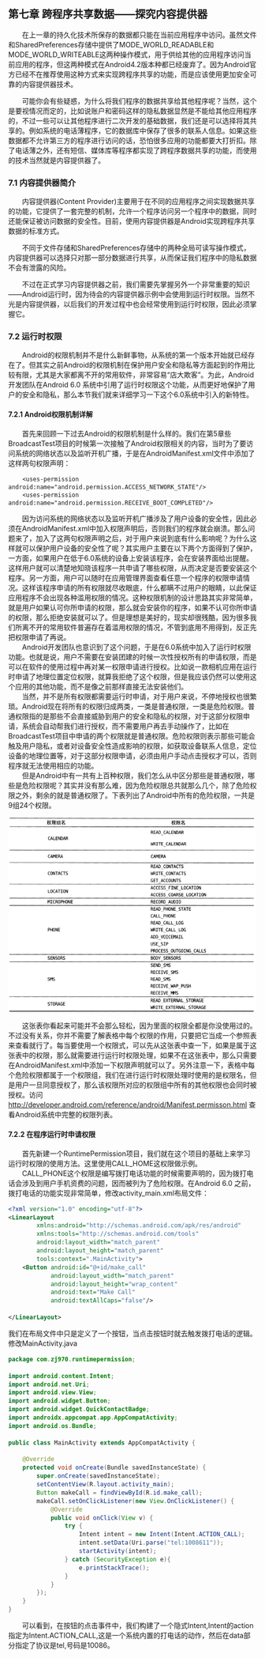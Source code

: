 ## 第七章 跨程序共享数据——探究内容提供器

&emsp;&emsp;在上一章的持久化技术所保存的数据都只能在当前应用程序中访问。虽然文件和SharedPreferences存储中提供了MODE_WORLD_READABLE和MODE_WORLD_WRITEABLE这两种操作模式，用于供给其他的应用程序访问当前应用的程序，但这两种模式在Android4.2版本种都已经废弃了。因为Android官方已经不在推荐使用这种方式来实现跨程序共享的功能，而是应该使用更加安全可靠的内容提供器技术。

&emsp;&emsp;可能你会有些疑惑，为什么将我们程序的数据共享给其他程序呢？当然，这个是要视情况而定的，比如说账户和密码这样的隐私数据显然是不能给其他应用程序的，不过一些可以让其他程序进行二次开发的基础数据，我们还是可以选择将其共享的。例如系统的电话薄程序，它的数据库中保存了很多的联系人信息。如果这些数据都不允许第三方的程序进行访问的话，恐怕很多应用的功能都要大打折扣。除了电话薄之外，还有短信、媒体库等程序都实现了跨程序数据共享的功能，而使用的技术当然就是内容提供器了。

### 7.1 内容提供器简介

&emsp;&emsp;内容提供器(Content Provider)主要用于在不同的应用程序之间实现数据共享的功能，它提供了一套完整的机制，允许一个程序访问另一个程序中的数据，同时还能保证被访问数据的安全性。目前，使用内容提供器是Android实现跨程序共享数据的标准方式。

&emsp;&emsp;不同于文件存储和SharedPreferences存储中的两种全局可读写操作模式，内容提供器可以选择只对那一部分数据进行共享，从而保证我们程序中的隐私数据不会有泄露的风险。

&emsp;&emsp;不过在正式学习内容提供器之前，我们需要先掌握另外一个非常重要的知识——Android运行时，因为待会的内容提供器示例中会使用到运行时权限。当然不光是内容提供器，以后我们的开发过程中也会经常使用到运行时权限，因此必须掌握它。

### 7.2 运行时权限

&emsp;&emsp;Android的权限机制并不是什么新鲜事物，从系统的第一个版本开始就已经存在了。但其实之前Android的权限机制在保护用户安全和隐私等方面起到的作用比较有限，尤其是大家都离不开的常用软件，非常容易“店大欺客”。为此，Android开发团队在Android 6.0 系统中引用了运行时权限这个功能，从而更好地保护了用户的安全和隐私，那么本节我们就来详细学习一下这个6.0系统中引入的新特性。

#### 7.2.1 Android权限机制详解

&emsp;&emsp;首先来回顾一下过去Android的权限机制是什么样的。我们在第5章些BroadcastTest项目的时候第一次接触了Android权限相关的内容，当时为了要访问系统的网络状态以及监听开机广播，于是在AndroidManifest.xml文件中添加了这样两句权限声明：

```
    <uses-permission android:name="android.permission.ACCESS_NETWORK_STATE"/>
    <uses-permission android:name="android.permission.RECEIVE_BOOT_COMPLETED"/>
```

&emsp;&emsp;因为访问系统的网络状态以及监听开机广播涉及了用户设备的安全性，因此必须在AndroidManifest.xml中加入权限声明后，否则我们的程序就会崩溃。那么问题来了，加入了这两句权限声明之后，对于用户来说到底有什么影响呢？为什么这样就可以保护用户设备的安全性了呢？其实用户主要在以下两个方面得到了保护，一方面，如果用户在低于6.0系统的设备上安装该程序，会在安装界面给出提醒。这样用户就可以清楚地知晓该程序一共申请了哪些权限，从而决定是否要安装这个程序。另一方面，用户可以随时在应用管理界面查看任意一个程序的权限申请情况。这样该程序申请的所有权限就尽收眼底，什么都瞒不过用户的眼睛，以此保证应用程序不会出现各种滥用权限的情况。这种权限机制的设计思路其实非常简单，就是用户如果认可你所申请的权限，那么就会安装你的程序，如果不认可你所申请的权限，那么拒绝安装就可以了。但是理想是美好的，现实却很残酷，因为很多我们所离不开的常用软件普遍存在着滥用权限的情况，不管到底用不用得到，反正先把权限申请了再说。  
&emsp;&emsp;Android开发团队也意识到了这个问题，于是在6.0系统中加入了运行时权限功能。也就是说，用户不需要在安装团建的时候一次性授权所有的申请权限，而是可以在软件的使用过程中再对某一权限申请进行授权。比如说一款相机应用在运行时申请了地理位置定位权限，就算我拒绝了这个权限，但是我应该仍然可以使用这个应用的其他功能，而不是像之前那样直接无法安装他们。  
&emsp;&emsp;当然，并不是所有权限都需要运行时申请，对于用户来说，不停地授权也很繁琐。Android现在将所有的权限归成两类，一类是普通权限，一类是危险权限。普通权限指的是那些不会直接威胁到用户的安全和隐私的权限，对于这部分权限申请，系统会自动帮我们进行授权，而不需要用户再去手动操作了，比如在BroadcastTest项目中申请的两个权限就是普通权限。危险权限则表示那些可能会触及用户隐私，或者对设备安全性造成影响的权限，如获取设备联系人信息，定位设备的地理位置等，对于这部分权限申请，必须由用户手动点击授权才可以，否则程序就无法使用相应的功能。  
&emsp;&emsp;但是Android中有一共有上百种权限，我们怎么从中区分那些是普通权限，哪些是危险权限呢？其实并没有那么难，因为危险权限总共就那么几个，除了危险权限之外，剩余的就是普通权限了。下表列出了Android中所有的危险权限，一共是9组24个权限。

![img.png](img.png)

&emsp;&emsp;这张表你看起来可能并不会那么轻松，因为里面的权限全都是你没使用过的。不过没有关系，你并不需要了解表格中每个权限的作用，只要把它当成一个参照表来查看就行了。每当要使用一个权限式，可以先从这张表中查一下，如果是属于这张表中的权限，那么就需要进行运行时权限处理，如果不在这张表中，那么只需要在AndroidManifest.xml中添加一下权限声明就可以了。另外注意一下，表格中每个危险权限都属于一个权限组，我们在进行运行时权限处理时使用的是权限名，但是用户一旦同意授权了，那么该权限所对应的权限组中所有的其他权限也会同时被授权。访问 http://developer.android.com/reference/android/Manifest.permisson.html 查看Android系统中完整的权限列表。

#### 7.2.2 在程序运行时申请权限

&emsp;&emsp;首先新建一个RuntimePermission项目，我们就在这个项目的基础上来学习运行时权限的使用方法。这里使用CALL_HOME这权限做示例。  
&emsp;&emsp;CALL_PHONE这个权限是编写拨打电话功能的时候需要声明的，因为拨打电话会涉及到用户手机资费的问题，因而被列为了危险权限。在Android 6.0 之前，拨打电话的功能实现非常简单，修改activity_main.xml布局文件：

```xml
<?xml version="1.0" encoding="utf-8"?>
<LinearLayout
        xmlns:android="http://schemas.android.com/apk/res/android"
        xmlns:tools="http://schemas.android.com/tools"
        android:layout_width="match_parent"
        android:layout_height="match_parent"
        tools:context=".MainActivity">
    <Button android:id="@+id/make_call"
            android:layout_width="match_parent"
            android:layout_height="wrap_content"
            android:text="Make Call"
            android:textAllCaps="false"/>

</LinearLayout>
```

我们在布局文件中只是定义了一个按钮，当点击按钮时就去触发拨打电话的逻辑。修改MainActivity.java

```java
package com.zj970.runtimepermission;

import android.content.Intent;
import android.net.Uri;
import android.view.View;
import android.widget.Button;
import android.widget.QuickContactBadge;
import androidx.appcompat.app.AppCompatActivity;
import android.os.Bundle;

public class MainActivity extends AppCompatActivity {

    @Override
    protected void onCreate(Bundle savedInstanceState) {
        super.onCreate(savedInstanceState);
        setContentView(R.layout.activity_main);
        Button makeCall = findViewById(R.id.make_call);
        makeCall.setOnClickListener(new View.OnClickListener() {
            @Override
            public void onClick(View v) {
                try {
                    Intent intent = new Intent(Intent.ACTION_CALL);
                    intent.setData(Uri.parse("tel:1008611"));
                    startActivity(intent);
                } catch (SecurityException e){
                    e.printStackTrace();
                }
            }
        });
    }
}
```
&emsp;&emsp;可以看到，在按钮的点击事件中，我们构建了一个隐式Intent,Intent的action指定为Intent.ACTION_CALL,这是一个系统内置的打电话的动作，然后在data部分指定了协议是tel,号码是10086。